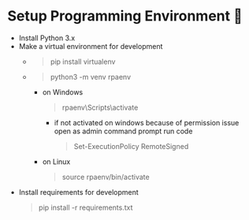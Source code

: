 # Setup Programming Environment 🚀

- Install Python 3.x
- Make a virtual environment for development
  - > pip install virtualenv
  - > python3 -m venv rpaenv
    - on Windows
        > rpaenv\Scripts\activate
      - if not activated on windows because of permission issue open as admin command prompt run code
           > Set-ExecutionPolicy RemoteSigned
    - on Linux
        > source rpaenv/bin/activate
- Install requirements for development
    > pip install -r requirements.txt
